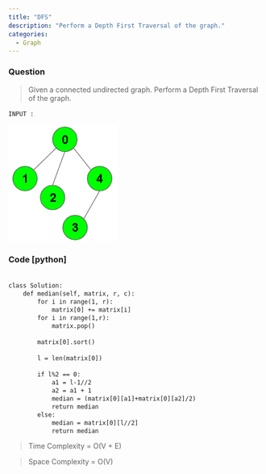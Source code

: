 ```yaml
---
title: "DFS"
description: "Perform a Depth First Traversal of the graph."
categories:
  - Graph
---
```


### Question

> Given a connected undirected graph. Perform a Depth First Traversal of the graph.
```
INPUT :
```
![alt text](https://github.com/Abu-thahir/100-days-of-code/blob/main/images/download.png?raw=true)

### Code [python]

```python3

class Solution:
    def median(self, matrix, r, c):
    	for i in range(1, r):
    	    matrix[0] += matrix[i]
    	for i in range(1,r):
    	    matrix.pop()
    	
    	matrix[0].sort()
    	
    	l = len(matrix[0])
        
        if l%2 == 0:
            a1 = l-1//2
            a2 = a1 + 1
            median = (matrix[0][a1]+matrix[0][a2]/2)
            return median
        else:
            median = matrix[0][l//2]
            return median

```

> Time Complexity = O(V + E)

> Space Complexity = O(V)
